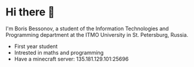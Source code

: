 # Hi there 👋

I'm Boris Bessonov, a student of the Information Technologies and Programming department at the ITMO University in St. Petersburg, Russia.

- First year student
- Intrested in maths and programming
- Have a minecraft server: 135.181.129.101:25696
